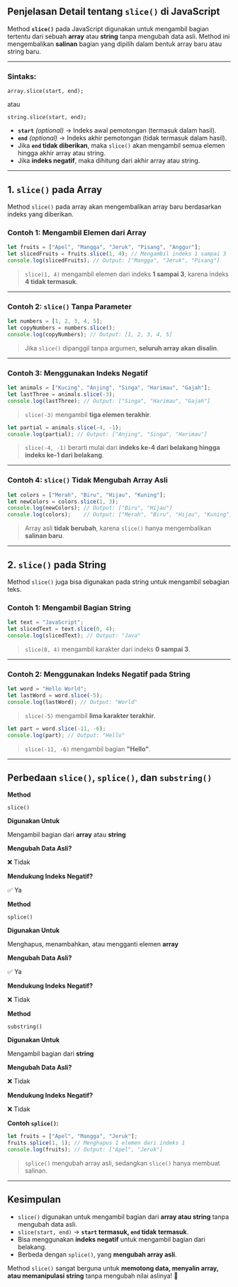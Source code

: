 ## **Penjelasan Detail tentang `slice()` di JavaScript**

Method **`slice()`** pada JavaScript digunakan untuk mengambil bagian tertentu dari sebuah **array** atau **string** tanpa mengubah data asli. Method ini mengembalikan **salinan** bagian yang dipilih dalam bentuk array baru atau string baru.

----------

### **Sintaks:**


`array.slice(start, end);` 

atau



`string.slice(start, end);` 

-   **`start`** _(optional)_ → Indeks awal pemotongan (termasuk dalam hasil).
-   **`end`** _(optional)_ → Indeks akhir pemotongan (tidak termasuk dalam hasil).
-   Jika **`end` tidak diberikan**, maka `slice()` akan mengambil semua elemen hingga akhir array atau string.
-   Jika **indeks negatif**, maka dihitung dari akhir array atau string.

----------

## **1. `slice()` pada Array**

Method `slice()` pada array akan mengembalikan array baru berdasarkan indeks yang diberikan.

### **Contoh 1: Mengambil Elemen dari Array**



```javascript
let fruits = ["Apel", "Mangga", "Jeruk", "Pisang", "Anggur"];
let slicedFruits = fruits.slice(1, 4); // Mengambil indeks 1 sampai 3
console.log(slicedFruits); // Output: ["Mangga", "Jeruk", "Pisang"]
```

> `slice(1, 4)` mengambil elemen dari indeks **1 sampai 3**, karena indeks **4 tidak termasuk**.

----------

### **Contoh 2: `slice()` Tanpa Parameter**


```javascript
let numbers = [1, 2, 3, 4, 5];
let copyNumbers = numbers.slice();
console.log(copyNumbers); // Output: [1, 2, 3, 4, 5]
```

> Jika `slice()` dipanggil tanpa argumen, **seluruh array akan disalin**.

----------

### **Contoh 3: Menggunakan Indeks Negatif**



```javascript
let animals = ["Kucing", "Anjing", "Singa", "Harimau", "Gajah"];
let lastThree = animals.slice(-3);
console.log(lastThree); // Output: ["Singa", "Harimau", "Gajah"]
```

> `slice(-3)` mengambil **tiga elemen terakhir**.



```javascript
let partial = animals.slice(-4, -1);
console.log(partial); // Output: ["Anjing", "Singa", "Harimau"]
```

> `slice(-4, -1)` berarti mulai dari **indeks ke-4 dari belakang hingga indeks ke-1 dari belakang**.

----------

### **Contoh 4: `slice()` Tidak Mengubah Array Asli**



```javascript
let colors = ["Merah", "Biru", "Hijau", "Kuning"];
let newColors = colors.slice(1, 3);
console.log(newColors); // Output: ["Biru", "Hijau"]
console.log(colors);    // Output: ["Merah", "Biru", "Hijau", "Kuning"] (Tetap sama)
```

> Array asli **tidak berubah**, karena `slice()` hanya mengembalikan **salinan baru**.

----------

## **2. `slice()` pada String**

Method `slice()` juga bisa digunakan pada string untuk mengambil sebagian teks.

### **Contoh 1: Mengambil Bagian String**



```javascript
let text = "JavaScript";
let slicedText = text.slice(0, 4);
console.log(slicedText); // Output: "Java"
```

> `slice(0, 4)` mengambil karakter dari indeks **0 sampai 3**.

----------

### **Contoh 2: Menggunakan Indeks Negatif pada String**



```javascript
let word = "Hello World";
let lastWord = word.slice(-5);
console.log(lastWord); // Output: "World"
```

> `slice(-5)` mengambil **lima karakter terakhir**.



```javascript
let part = word.slice(-11, -6);
console.log(part); // Output: "Hello"
```

> `slice(-11, -6)` mengambil bagian **"Hello"**.

----------

## **Perbedaan `slice()`, `splice()`, dan `substring()`**


**Method**

`slice()`

**Digunakan Untuk**

Mengambil bagian dari **array** atau **string**

**Mengubah Data Asli?**

❌ Tidak

**Mendukung Indeks Negatif?**

✅ Ya

**Method**

`splice()`

**Digunakan Untuk**

Menghapus, menambahkan, atau mengganti elemen **array**

**Mengubah Data Asli?**

✅ Ya

**Mendukung Indeks Negatif?**

❌ Tidak

**Method**

`substring()`

**Digunakan Untuk**

Mengambil bagian dari **string**

**Mengubah Data Asli?**

❌ Tidak

**Mendukung Indeks Negatif?**

❌ Tidak


**Contoh `splice()`:**



```javascript
let fruits = ["Apel", "Mangga", "Jeruk"];
fruits.splice(1, 1); // Menghapus 1 elemen dari indeks 1
console.log(fruits); // Output: ["Apel", "Jeruk"]
```

> `splice()` mengubah array asli, sedangkan `slice()` hanya membuat salinan.

----------

## **Kesimpulan**

-   `slice()` digunakan untuk mengambil bagian dari **array atau string** tanpa mengubah data asli.
-   `slice(start, end)` → **`start` termasuk, `end` tidak termasuk**.
-   Bisa menggunakan **indeks negatif** untuk mengambil bagian dari belakang.
-   Berbeda dengan `splice()`, yang **mengubah array asli**.

Method `slice()` sangat berguna untuk **memotong data, menyalin array, atau memanipulasi string** tanpa mengubah nilai aslinya! 🚀
